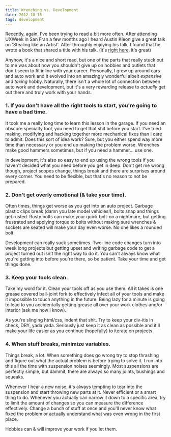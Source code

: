 ```yaml
---
title: Wrenching vs. Development
date: 2012-10-15
tags: development
---
```

Recently, again, I've been trying to read a bit more often. After attending UXWeek in San Fran a few months ago I heard Austin Kleon give a great talk on 'Stealing like an Artist'. After throughly enjoying his talk, I found that he wrote a book that shared a title with his talk. (it's [right here](http://www.austinkleon.com/steal/), it's great)

Anyhow, it's a nice and short read, but one of the parts that really stuck out to me was about how you shouldn't give up on hobbies and outlets that don't seem to fit inline with your career. Personally, I grew up around cars and auto work and it evolved into an amazingly wonderful albeit *expensive* and *taxing* hobby. Naturally, there isn't a whole lot of connection between auto work and development, but it's a very rewarding release to *actually* get out there and truly work with your hands.

### 1. If you don't have all the right tools to start, you're going to have a bad time.

It took me a really long time to learn this lesson in the garage. If you need an obscure specialty tool, you need to get that shit before you start. I've tried making, modifying and hacking together more mechanical fixes than I care to admit. Does this sort of idea work? Sure, but you either spend way more time than necessary or you end up making the problem worse. Wrenches make good hammers sometimes, but if you need a hammer... use one. 

In development, it's also so easy to end up using the wrong tools if you haven't decided what you need before you get in deep. Don't get me wrong though, project scopes change, things break and there are surprises around every corner. You need to be flexible, but that's no reason to not be prepared.

### 2. Don't get overly emotional (& take your time).

Often times, things get worse as you get into an auto project. Garbage plastic clips break (damn you late model vehicles!), bolts snap and things get rusted. Rusty bolts can make your quick bolt-on a nightmare, but getting frustrated and applying torque to bolts without making sure wrenches & sockets are seated will make your day even worse. No one likes a rounded bolt. 

Development can really suck sometimes. Two-line code changes turn into week long projects but getting upset and writing garbage code to get a project turned out isn't the right way to do it. You can't always know what you're getting into before you're there, so be patient. Take your time and get things done.

### 3. Keep your tools clean.

Take my word for it. Clean your tools off as you use them. All it takes is one grease covered ball-joint fork to effectively infect all of your tools and make it impossible to touch anything in the future. Being lazy for a minute is going to lead to you accidentally getting grease all over your work clothes and/or interior (ask me how I know).

As you're slinging html/css, indent that shit. Try to keep your div-itis in check, DRY, yada yada. Seriously just keep it as clean as possible and it'll make your life easier as you continue (hopefully) to iterate on projects. 

### 4. When stuff breaks, minimize variables.

Things break, a lot. When something does go wrong try to stop thrashing and figure out what the actual problem is before trying to solve it. I run into this all the time with suspension noises seemingly. Most suspensions are perfectly simple, but dammit, there are always so many joints, bushings and squeaks. 

Whenever I hear a new noise, it's always tempting to tear into the suspension and start throwing new parts at it. Never efficient or a smart thing to do. Whenever you actually can narrow it down to a specific area, try to limit the amount of changes so you can measure the difference effectively. Change a bunch of stuff at once and you'll never know what fixed the problem or actually understand what was even wrong in the first place. 

Hobbies can & will improve your work if you let them. 